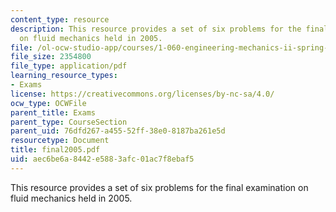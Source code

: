 ```yaml
---
content_type: resource
description: This resource provides a set of six problems for the final examination
  on fluid mechanics held in 2005.
file: /ol-ocw-studio-app/courses/1-060-engineering-mechanics-ii-spring-2006/aec6be6a8442e5883afc01ac7f8ebaf5_final2005.pdf
file_size: 2354800
file_type: application/pdf
learning_resource_types:
- Exams
license: https://creativecommons.org/licenses/by-nc-sa/4.0/
ocw_type: OCWFile
parent_title: Exams
parent_type: CourseSection
parent_uid: 76dfd267-a455-52ff-38e0-8187ba261e5d
resourcetype: Document
title: final2005.pdf
uid: aec6be6a-8442-e588-3afc-01ac7f8ebaf5
---
```

This resource provides a set of six problems for the final examination on fluid mechanics held in 2005.